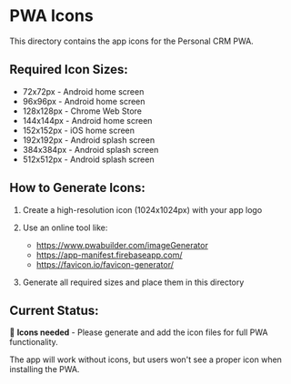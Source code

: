 # PWA Icons

This directory contains the app icons for the Personal CRM PWA.

## Required Icon Sizes:
- 72x72px - Android home screen
- 96x96px - Android home screen  
- 128x128px - Chrome Web Store
- 144x144px - Android home screen
- 152x152px - iOS home screen
- 192x192px - Android splash screen
- 384x384px - Android splash screen
- 512x512px - Android splash screen

## How to Generate Icons:

1. Create a high-resolution icon (1024x1024px) with your app logo
2. Use an online tool like:
   - https://www.pwabuilder.com/imageGenerator
   - https://app-manifest.firebaseapp.com/
   - https://favicon.io/favicon-generator/

3. Generate all required sizes and place them in this directory

## Current Status:
🔄 **Icons needed** - Please generate and add the icon files for full PWA functionality.

The app will work without icons, but users won't see a proper icon when installing the PWA.
